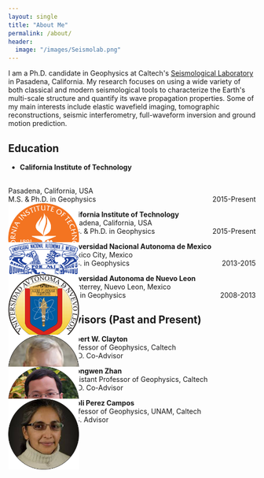 ```yaml
---
layout: single
title: "About Me"
permalink: /about/
header:
  image: "/images/Seismolab.png"
---
```


I am a Ph.D. candidate in Geophysics at Caltech's [Seismological Laboratory](http://www.seismolab.caltech.edu) in Pasadena, California. My research focuses on using a wide variety of both classical and modern seismological tools to characterize the Earth's multi-scale structure and quantify its wave propagation properties. Some of my main interests include elastic wavefield imaging, tomographic reconstructions, seismic interferometry, full-waveform inversion and ground motion prediction.

## Education
- **California Institute of Technology**
<br>
Pasadena, California, USA
<br>
M.S. & Ph.D. in Geophysics<p2 style="float: right">2015-Present</p2>

<div id="over" style="position:absolute; width:15%; height:auto" alt="Caltech">
  <img src="/images/CALTECH_LOGO.png">
</div>

<p style="margin-left: 120px"><b>California Institute of Technology</b><br>Pasadena, California, USA<br>M.S. & Ph.D. in Geophysics<p2 style="float: right">2015-Present</p2></p>

<div id="over" style="position:absolute; width:15%; height:auto" alt="UNAM">
  <img src="/images/UNAM_LOGO.png">
</div>

<p style="margin-left: 120px"><b>Universidad Nacional Autonoma de Mexico</b><br>Mexico City, Mexico<br>M.S. in Geophysics<p2 style="float: right">2013-2015</p2></p>

<div id="over" style="position:absolute; width:15%; height:auto" alt="UANL">
  <img src="/images/UANL_LOGO.png">
</div>

<p style="margin-left: 120px"><b>Universidad Autonoma de Nuevo Leon</b><br>Monterrey, Nuevo Leon, Mexico<br>B.S in Geophysics<p2 style="float: right">2008-2013</p2></p>

## Academic Advisors (Past and Present)
<div id="over" style="position:absolute; width:15%; height:auto" alt="Clayton">
  <img src="/images/Clayton.png">
</div>

<p style="margin-left: 120px"><b>Robert W. Clayton</b><br>Professor of Geophysics, Caltech<br>Ph.D. Co-Advisor</p>

<div id="over" style="position:absolute; width:15%; height:auto" alt="Zhan">
  <img src="/images/Zhongwen_Zhan.png">
</div>

<p style="margin-left: 120px"><b>Zhongwen Zhan</b><br>Assistant Professor of Geophysics, Caltech<br>Ph.D. Co-Advisor</p>

<div id="over" style="position:absolute; width:15%; height:auto" alt="Xyoli">
  <img src="/images/Xyoli.png">
</div>

<p style="margin-left: 120px"><b>Xyoli Perez Campos</b><br>Professor of Geophysics, UNAM, Caltech<br>M.S. Advisor</p>
